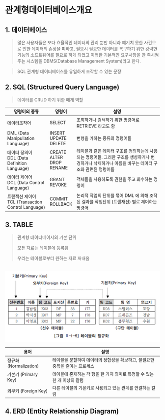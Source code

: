 # 관계형데이터베이스개요

## 1. 데이터베이스

> 많은 사용자들은 보다 효율적인 데이터의 관리 뿐만 아니라 예기치 못한 사건으로 인한 데이터의 손상을 피하고, 필요시 필요한 데이터를 복구하기 위한 강력한 기능의 소프트웨어를 필요로 하게 되었고 이러한 기본적인 요구사항을 만 족시켜주는 시스템을 DBMS(Database Management System)라고 한다.

> SQL 관계형 데이터베이스를 유일하게 조작할 수 있는 문장

## 2. SQL (Structured Query Language)

> 데이터를 CRUD 하기 위한 매개 역할

| 명령어의 종류                                           | 명령어                                  | 설명                                                         |
| ------------------------------------------------------- | --------------------------------------- | ------------------------------------------------------------ |
| 데이터조작어                                            | SELECT                                  | 조회하거나 검색하기 위한 명령어로 RETRIEVE 라고도 함         |
| DML (Data Manipullation Language)                       | INSERT<br />UPDATE<br />DELETE          | 변형을 가하는 종류의 명령어들                                |
| 데이터 정의어<br />DDL (Data Definition Language)       | CREATE<br />ALTER<br />DROP<br />RENAME | 테이블과 같은 데이터 구조를 정의하는데 사용되는 명령어들. 그러한 구조를 생성하거나 변경하거나 삭제하거나 이름을 바꾸는 데이터 구조와 관련된 명령어들 |
| 데이터 제어어<br />DCL (Data Control Language)          | GRANT<br />REVOKE                       | 객체들을 사용하도록 권한을 주고 회수하는 명령어              |
| 트랜잭션 제어어<br />TCL (Transaction Control Language) | COMMIT<br />ROLLBACK                    | 논리적 작업의 단위를 묶어 DML 에 의해 조작된 결과를 작업단위 (트랜재션) 별로 제어하는 명령어 |

## 3. TABLE

> 관계형 데이터베이서의 기본 단위
>
> 모든 자료는 테이블에 등록됨
>
> 우리는 테이블로부터 원하는 자료 꺼내옴

​	![](../../../../images/tableterm.png)

| 용어                   | 설명                                                         |
| ---------------------- | ------------------------------------------------------------ |
| 정규화 (Normalization) | 테이블을 분할하여 데이터의 정합성을 확보하고, 불필요한 중복을 줄이는 프로세스 |
| 기본키 (Primary Key)   | 테이블에 존재하는 각 행을 한 가지 의미로 특정할 수 있는 한 개 이상의 칼럼 |
| 외부키 (Foreign Key)   | 다른 테이블의 기본키로 사용되고 있는 관계를 연결하는 칼럼    |

## 4. ERD (Entity Relationship Diagram)

